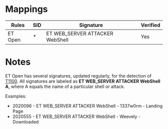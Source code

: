 # Mappings

| Rules     |    SID    | Signature 		                                                      	    |  Verified |
| --------- | --------- | --------------------------------------------------------------------------------- | --------- |
| ET Open   |     *     | ET WEB_SERVER ATTACKER WebShell                                                   |    Yes    |

# Notes

ET Open has several signatures, updated regularly, for the detection of [T1100](https://attack.mitre.org/techniques/T1100/). All signatures are labeled as **ET WEB_SERVER ATTACKER WebShell A**, where A equals the name of a particular shell or attack. 

Examples: 

- 2020096 - ET WEB_SERVER ATTACKER WebShell - 1337w0rm - Landing Page
- 2020555 - ET WEB_SERVER ATTACKER WebShell - Weevely - Downloaded
